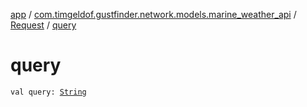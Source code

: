 [app](../../index.md) / [com.timgeldof.gustfinder.network.models.marine_weather_api](../index.md) / [Request](index.md) / [query](./query.md)

# query

`val query: `[`String`](https://kotlinlang.org/api/latest/jvm/stdlib/kotlin/-string/index.html)